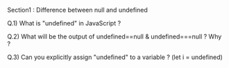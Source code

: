 Section1 : Difference between null and undefined

Q.1) What is "undefined" in JavaScript ?

Q.2) What will be the output of undefined==null & undefined===null ? Why ?

Q.3) Can you explicitly assign "undefined" to a variable ? (let i = undefined)
